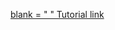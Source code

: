 <a href = "https://www.hackerearth.com/practice/data-structures/arrays/1-d/tutorial/">blank = " " Tutorial link</a>
